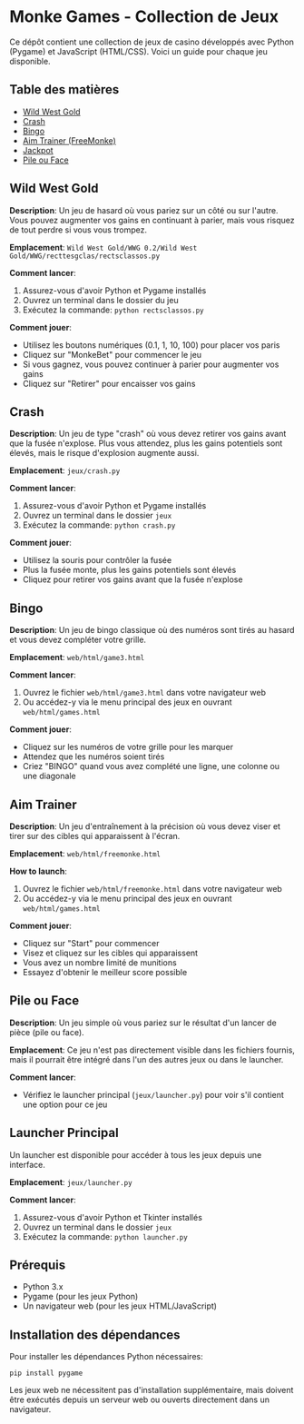 # Monke Games - Collection de Jeux

Ce dépôt contient une collection de jeux de casino développés avec Python (Pygame) et JavaScript (HTML/CSS). Voici un guide pour chaque jeu disponible.

## Table des matières
- [Wild West Gold](#wild-west-gold)
- [Crash](#crash)
- [Bingo](#bingo)
- [Aim Trainer (FreeMonke)](#aim-trainer-freemonke)
- [Jackpot](#jackpot)
- [Pile ou Face](#pile-ou-face)

## Wild West Gold

**Description**: Un jeu de hasard où vous pariez sur un côté ou sur l'autre. Vous pouvez augmenter vos gains en continuant à parier, mais vous risquez de tout perdre si vous vous trompez.

**Emplacement**: `Wild West Gold/WWG 0.2/Wild West Gold/WWG/recttesgclas/rectsclassos.py`

**Comment lancer**:
1. Assurez-vous d'avoir Python et Pygame installés
2. Ouvrez un terminal dans le dossier du jeu
3. Exécutez la commande: `python rectsclassos.py`

**Comment jouer**:
- Utilisez les boutons numériques (0.1, 1, 10, 100) pour placer vos paris
- Cliquez sur "MonkeBet" pour commencer le jeu
- Si vous gagnez, vous pouvez continuer à parier pour augmenter vos gains
- Cliquez sur "Retirer" pour encaisser vos gains

## Crash

**Description**: Un jeu de type "crash" où vous devez retirer vos gains avant que la fusée n'explose. Plus vous attendez, plus les gains potentiels sont élevés, mais le risque d'explosion augmente aussi.

**Emplacement**: `jeux/crash.py`

**Comment lancer**:
1. Assurez-vous d'avoir Python et Pygame installés
2. Ouvrez un terminal dans le dossier `jeux`
3. Exécutez la commande: `python crash.py`

**Comment jouer**:
- Utilisez la souris pour contrôler la fusée
- Plus la fusée monte, plus les gains potentiels sont élevés
- Cliquez pour retirer vos gains avant que la fusée n'explose

## Bingo

**Description**: Un jeu de bingo classique où des numéros sont tirés au hasard et vous devez compléter votre grille.

**Emplacement**: `web/html/game3.html`

**Comment lancer**:
1. Ouvrez le fichier `web/html/game3.html` dans votre navigateur web
2. Ou accédez-y via le menu principal des jeux en ouvrant `web/html/games.html`

**Comment jouer**:
- Cliquez sur les numéros de votre grille pour les marquer
- Attendez que les numéros soient tirés
- Criez "BINGO" quand vous avez complété une ligne, une colonne ou une diagonale

## Aim Trainer

**Description**: Un jeu d'entraînement à la précision où vous devez viser et tirer sur des cibles qui apparaissent à l'écran.

**Emplacement**: `web/html/freemonke.html`

**How to launch**:
1. Ouvrez le fichier `web/html/freemonke.html` dans votre navigateur web
2. Ou accédez-y via le menu principal des jeux en ouvrant `web/html/games.html`

**Comment jouer**:
- Cliquez sur "Start" pour commencer
- Visez et cliquez sur les cibles qui apparaissent
- Vous avez un nombre limité de munitions
- Essayez d'obtenir le meilleur score possible


## Pile ou Face

**Description**: Un jeu simple où vous pariez sur le résultat d'un lancer de pièce (pile ou face).

**Emplacement**: Ce jeu n'est pas directement visible dans les fichiers fournis, mais il pourrait être intégré dans l'un des autres jeux ou dans le launcher.

**Comment lancer**:
- Vérifiez le launcher principal (`jeux/launcher.py`) pour voir s'il contient une option pour ce jeu

## Launcher Principal

Un launcher est disponible pour accéder à tous les jeux depuis une interface.

**Emplacement**: `jeux/launcher.py`

**Comment lancer**:
1. Assurez-vous d'avoir Python et Tkinter installés
2. Ouvrez un terminal dans le dossier `jeux`
3. Exécutez la commande: `python launcher.py`

## Prérequis

- Python 3.x
- Pygame (pour les jeux Python)
- Un navigateur web (pour les jeux HTML/JavaScript)

## Installation des dépendances

Pour installer les dépendances Python nécessaires:

```
pip install pygame
```

Les jeux web ne nécessitent pas d'installation supplémentaire, mais doivent être exécutés depuis un serveur web ou ouverts directement dans un navigateur. 